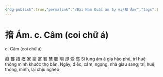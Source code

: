 ```yaml
---
{"dg-publish":true,"permalink":"/Đại Nam Quấc âm tự vị/揞 Ám/","tags":["âm-tự-vị"],"created":"2025-08-16T13:46:48.209+07:00"}
---
```


# 揞 Ám. c. Câm (coi chữ á)

c. Câm (coi chữ á)


癡 聾 揞 瘂 家 豪 富 智 慧 聰 明 却 受 貧 Si lung ám á gia hào phú, trí huệ thông minh khước thọ bần. Ngây, điếc, câm, ngọng, nhà giàu sang; trí, huệ, thông, minh, lại chịu nghèo